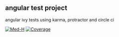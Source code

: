 ## angular test project

angular ivy tests using karma, protractor and circle ci

[![Med-H](https://img.shields.io/circleci/build/github/Med-H/angularTest)](https://app.circleci.com/pipelines/github/Med-H/angularTest/)
[![Coverage](https://sonarcloud.io/api/project_badges/measure?project=Med-H_angularTest&metric=coverage)](https://sonarcloud.io/dashboard?id=Med-H_angularTest)
